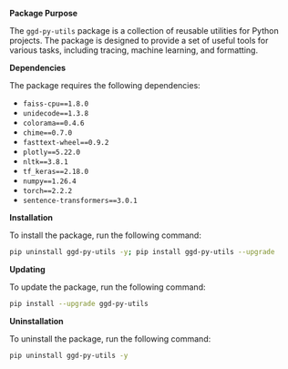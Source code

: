 **Package Purpose**

The `ggd-py-utils` package is a collection of reusable utilities for Python projects. The package is designed to provide a set of useful tools for various tasks, including tracing, machine learning, and formatting.

**Dependencies**

The package requires the following dependencies:

* `faiss-cpu==1.8.0`
* `unidecode==1.3.8`
* `colorama==0.4.6`
* `chime==0.7.0`
* `fasttext-wheel==0.9.2`
* `plotly==5.22.0`
* `nltk==3.8.1`
* `tf_keras==2.18.0`
* `numpy==1.26.4`
* `torch==2.2.2`
* `sentence-transformers==3.0.1`

**Installation**

To install the package, run the following command:
```bash
pip uninstall ggd-py-utils -y; pip install ggd-py-utils --upgrade
```
**Updating**

To update the package, run the following command:
```bash
pip install --upgrade ggd-py-utils
```
**Uninstallation**

To uninstall the package, run the following command:
```bash
pip uninstall ggd-py-utils -y
```